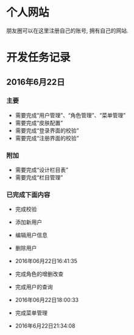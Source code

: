 # 个人网站

朋友圈可以在这里注册自己的账号, 拥有自己的网站.

# 开发任务记录

## 2016年6月22日

### 主要

- 需要完成“用户管理”、“角色管理”、“菜单管理”
- 需要完成“皮肤配置”
- 需要完成“登录界面的校验”
- 需要完成“注册界面的校验”

### 附加

- 需要完成“设计栏目表”
- 需要完成“栏目管理”

### 已完成下面内容

- 完成校验
- 添加新用户
- 编辑用户信息
- 删除用户
- 2016年06月22日16:41:35

- 完成角色的增删改查
- 完成用户的查询
- 2016年06月22日18:00:33

- 完成菜单管理
- 2016年6月22日21:34:08

